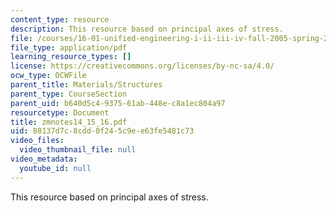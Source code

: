 ```yaml
---
content_type: resource
description: This resource based on principal axes of stress.
file: /courses/16-01-unified-engineering-i-ii-iii-iv-fall-2005-spring-2006/88137d7c8cdd0f245c9ee63fe5481c73_zmnotes14_15_16.pdf
file_type: application/pdf
learning_resource_types: []
license: https://creativecommons.org/licenses/by-nc-sa/4.0/
ocw_type: OCWFile
parent_title: Materials/Structures
parent_type: CourseSection
parent_uid: b640d5c4-9375-61ab-448e-c8a1ec804a97
resourcetype: Document
title: zmnotes14_15_16.pdf
uid: 88137d7c-8cdd-0f24-5c9e-e63fe5481c73
video_files:
  video_thumbnail_file: null
video_metadata:
  youtube_id: null
---
```

This resource based on principal axes of stress.